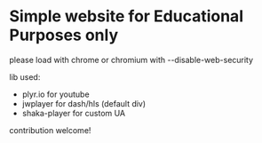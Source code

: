 # Simple website for Educational Purposes only

please load with chrome or chromium with --disable-web-security

lib used:
- plyr.io for youtube
- jwplayer for dash/hls (default div)
- shaka-player for custom UA

contribution welcome!
